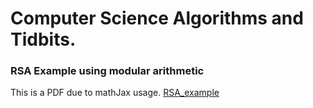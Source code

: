 # Computer Science Algorithms and Tidbits.


### RSA Example using modular arithmetic
This is a PDF due to mathJax usage.
[RSA_example](RSA_example.html)

